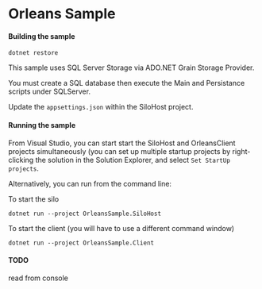 # Orleans Sample

#### Building the sample
```
dotnet restore
```

This sample uses SQL Server Storage via ADO.NET Grain Storage Provider.

You must create a SQL database then execute the Main and Persistance scripts under SQLServer.

Update the ```appsettings.json``` within the SiloHost project.


#### Running the sample
From Visual Studio, you can start start the SiloHost and OrleansClient projects simultaneously (you can set up multiple startup projects by right-clicking the solution in the Solution Explorer, and select `Set StartUp projects`.

Alternatively, you can run from the command line:

To start the silo
```
dotnet run --project OrleansSample.SiloHost
```


To start the client (you will have to use a different command window)
```
dotnet run --project OrleansSample.Client
```

#### TODO

read from console
